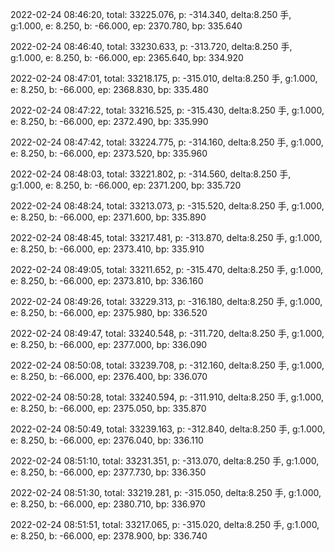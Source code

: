 2022-02-24 08:46:20, total: 33225.076, p: -314.340, delta:8.250 手, g:1.000, e: 8.250, b: -66.000, ep: 2370.780, bp: 335.640

2022-02-24 08:46:40, total: 33230.633, p: -313.720, delta:8.250 手, g:1.000, e: 8.250, b: -66.000, ep: 2365.640, bp: 334.920

2022-02-24 08:47:01, total: 33218.175, p: -315.010, delta:8.250 手, g:1.000, e: 8.250, b: -66.000, ep: 2368.830, bp: 335.480

2022-02-24 08:47:22, total: 33216.525, p: -315.430, delta:8.250 手, g:1.000, e: 8.250, b: -66.000, ep: 2372.490, bp: 335.990

2022-02-24 08:47:42, total: 33224.775, p: -314.160, delta:8.250 手, g:1.000, e: 8.250, b: -66.000, ep: 2373.520, bp: 335.960

2022-02-24 08:48:03, total: 33221.802, p: -314.560, delta:8.250 手, g:1.000, e: 8.250, b: -66.000, ep: 2371.200, bp: 335.720

2022-02-24 08:48:24, total: 33213.073, p: -315.520, delta:8.250 手, g:1.000, e: 8.250, b: -66.000, ep: 2371.600, bp: 335.890

2022-02-24 08:48:45, total: 33217.481, p: -313.870, delta:8.250 手, g:1.000, e: 8.250, b: -66.000, ep: 2373.410, bp: 335.910

2022-02-24 08:49:05, total: 33211.652, p: -315.470, delta:8.250 手, g:1.000, e: 8.250, b: -66.000, ep: 2373.810, bp: 336.160

2022-02-24 08:49:26, total: 33229.313, p: -316.180, delta:8.250 手, g:1.000, e: 8.250, b: -66.000, ep: 2375.980, bp: 336.520

2022-02-24 08:49:47, total: 33240.548, p: -311.720, delta:8.250 手, g:1.000, e: 8.250, b: -66.000, ep: 2377.000, bp: 336.090

2022-02-24 08:50:08, total: 33239.708, p: -312.160, delta:8.250 手, g:1.000, e: 8.250, b: -66.000, ep: 2376.400, bp: 336.070

2022-02-24 08:50:28, total: 33240.594, p: -311.910, delta:8.250 手, g:1.000, e: 8.250, b: -66.000, ep: 2375.050, bp: 335.870

2022-02-24 08:50:49, total: 33239.163, p: -312.840, delta:8.250 手, g:1.000, e: 8.250, b: -66.000, ep: 2376.040, bp: 336.110

2022-02-24 08:51:10, total: 33231.351, p: -313.070, delta:8.250 手, g:1.000, e: 8.250, b: -66.000, ep: 2377.730, bp: 336.350

2022-02-24 08:51:30, total: 33219.281, p: -315.050, delta:8.250 手, g:1.000, e: 8.250, b: -66.000, ep: 2380.710, bp: 336.970

2022-02-24 08:51:51, total: 33217.065, p: -315.020, delta:8.250 手, g:1.000, e: 8.250, b: -66.000, ep: 2378.900, bp: 336.740
